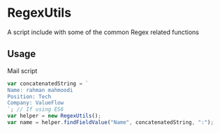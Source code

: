 # RegexUtils

A script include with some of the common Regex related functions

## Usage

Mail script
```javascript
var concatenatedString = `
Name: rahman mahmoodi
Position: Tech
Company: ValueFlow
`; // If using ES6
var helper = new RegexUtils();
var name = helper.findFieldValue("Name", concatenatedString, ":");
```